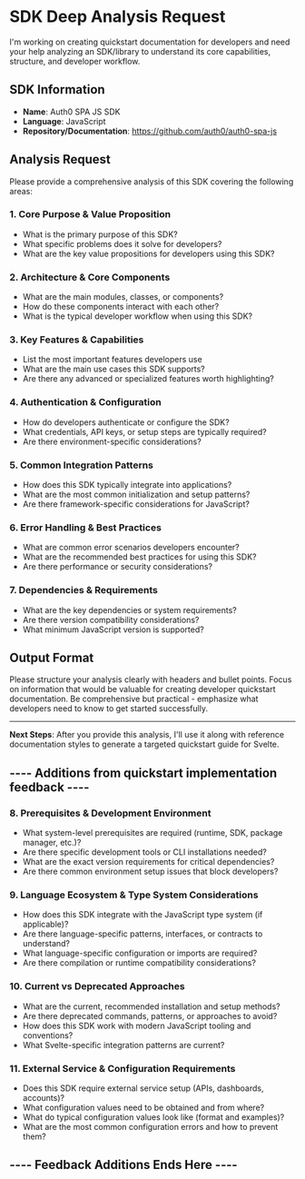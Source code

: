 # SDK Deep Analysis Request

I'm working on creating quickstart documentation for developers and need your help analyzing an SDK/library to understand its core capabilities, structure, and developer workflow.

## SDK Information
- **Name**: Auth0 SPA JS SDK
- **Language**: JavaScript
- **Repository/Documentation**: https://github.com/auth0/auth0-spa-js

## Analysis Request

Please provide a comprehensive analysis of this SDK covering the following areas:

### 1. Core Purpose & Value Proposition
- What is the primary purpose of this SDK?
- What specific problems does it solve for developers?
- What are the key value propositions for developers using this SDK?

### 2. Architecture & Core Components
- What are the main modules, classes, or components?
- How do these components interact with each other?
- What is the typical developer workflow when using this SDK?

### 3. Key Features & Capabilities
- List the most important features developers use
- What are the main use cases this SDK supports?
- Are there any advanced or specialized features worth highlighting?

### 4. Authentication & Configuration
- How do developers authenticate or configure the SDK?
- What credentials, API keys, or setup steps are typically required?
- Are there environment-specific considerations?

### 5. Common Integration Patterns
- How does this SDK typically integrate into applications?
- What are the most common initialization and setup patterns?
- Are there framework-specific considerations for JavaScript?

### 6. Error Handling & Best Practices
- What are common error scenarios developers encounter?
- What are the recommended best practices for using this SDK?
- Are there performance or security considerations?

### 7. Dependencies & Requirements
- What are the key dependencies or system requirements?
- Are there version compatibility considerations?
- What minimum JavaScript version is supported?

## Output Format
Please structure your analysis clearly with headers and bullet points. Focus on information that would be valuable for creating developer quickstart documentation. Be comprehensive but practical - emphasize what developers need to know to get started successfully.

---
**Next Steps**: After you provide this analysis, I'll use it along with reference documentation styles to generate a targeted quickstart guide for Svelte.


## ---- Additions from quickstart implementation feedback ----

### 8. Prerequisites & Development Environment
- What system-level prerequisites are required (runtime, SDK, package manager, etc.)?
- Are there specific development tools or CLI installations needed?
- What are the exact version requirements for critical dependencies?
- Are there common environment setup issues that block developers?

### 9. Language Ecosystem & Type System Considerations
- How does this SDK integrate with the JavaScript type system (if applicable)?
- Are there language-specific patterns, interfaces, or contracts to understand?
- What language-specific configuration or imports are required?
- Are there compilation or runtime compatibility considerations?

### 10. Current vs Deprecated Approaches
- What are the current, recommended installation and setup methods?
- Are there deprecated commands, patterns, or approaches to avoid?
- How does this SDK work with modern JavaScript tooling and conventions?
- What Svelte-specific integration patterns are current?

### 11. External Service & Configuration Requirements
- Does this SDK require external service setup (APIs, dashboards, accounts)?
- What configuration values need to be obtained and from where?
- What do typical configuration values look like (format and examples)?
- What are the most common configuration errors and how to prevent them?

## ---- Feedback Additions Ends Here ----
